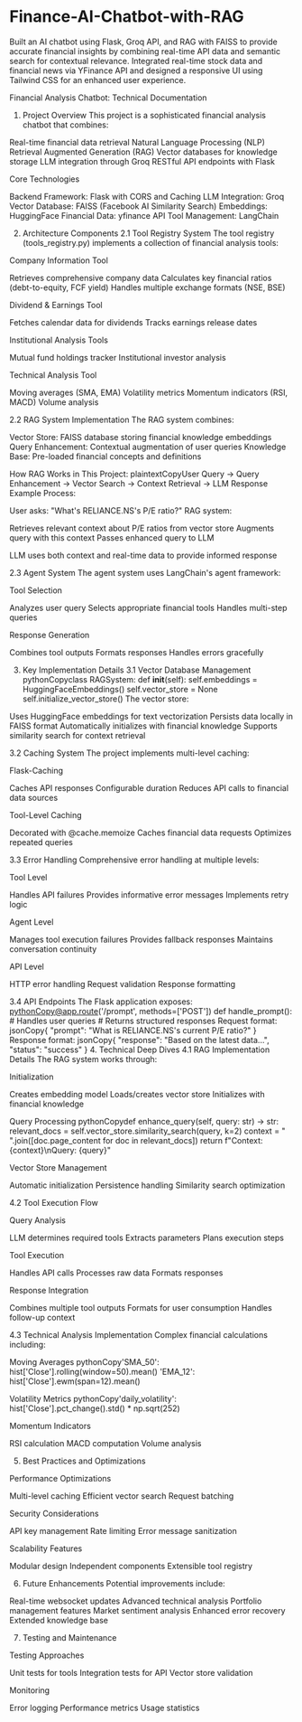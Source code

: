 # Finance-AI-Chatbot-with-RAG
Built an AI chatbot using Flask, Groq API, and RAG with FAISS to provide accurate financial insights by combining real-time API data and semantic  search for contextual relevance.  Integrated real-time stock data and financial news via YFinance API and designed a responsive UI using Tailwind CSS for an enhanced user  experience.

Financial Analysis Chatbot: Technical Documentation
1. Project Overview
This project is a sophisticated financial analysis chatbot that combines:

Real-time financial data retrieval
Natural Language Processing (NLP)
Retrieval Augmented Generation (RAG)
Vector databases for knowledge storage
LLM integration through Groq
RESTful API endpoints with Flask

Core Technologies

Backend Framework: Flask with CORS and Caching
LLM Integration: Groq
Vector Database: FAISS (Facebook AI Similarity Search)
Embeddings: HuggingFace
Financial Data: yfinance API
Tool Management: LangChain

2. Architecture Components
2.1 Tool Registry System
The tool registry (tools_registry.py) implements a collection of financial analysis tools:

Company Information Tool

Retrieves comprehensive company data
Calculates key financial ratios (debt-to-equity, FCF yield)
Handles multiple exchange formats (NSE, BSE)


Dividend & Earnings Tool

Fetches calendar data for dividends
Tracks earnings release dates


Institutional Analysis Tools

Mutual fund holdings tracker
Institutional investor analysis


Technical Analysis Tool

Moving averages (SMA, EMA)
Volatility metrics
Momentum indicators (RSI, MACD)
Volume analysis



2.2 RAG System Implementation
The RAG system combines:

Vector Store: FAISS database storing financial knowledge embeddings
Query Enhancement: Contextual augmentation of user queries
Knowledge Base: Pre-loaded financial concepts and definitions

How RAG Works in This Project:
plaintextCopyUser Query → Query Enhancement → Vector Search → Context Retrieval → LLM Response
Example Process:

User asks: "What's RELIANCE.NS's P/E ratio?"
RAG system:

Retrieves relevant context about P/E ratios from vector store
Augments query with this context
Passes enhanced query to LLM


LLM uses both context and real-time data to provide informed response

2.3 Agent System
The agent system uses LangChain's agent framework:

Tool Selection

Analyzes user query
Selects appropriate financial tools
Handles multi-step queries


Response Generation

Combines tool outputs
Formats responses
Handles errors gracefully



3. Key Implementation Details
3.1 Vector Database Management
pythonCopyclass RAGSystem:
    def __init__(self):
        self.embeddings = HuggingFaceEmbeddings()
        self.vector_store = None
        self.initialize_vector_store()
The vector store:

Uses HuggingFace embeddings for text vectorization
Persists data locally in FAISS format
Automatically initializes with financial knowledge
Supports similarity search for context retrieval

3.2 Caching System
The project implements multi-level caching:

Flask-Caching

Caches API responses
Configurable duration
Reduces API calls to financial data sources


Tool-Level Caching

Decorated with @cache.memoize
Caches financial data requests
Optimizes repeated queries



3.3 Error Handling
Comprehensive error handling at multiple levels:

Tool Level

Handles API failures
Provides informative error messages
Implements retry logic


Agent Level

Manages tool execution failures
Provides fallback responses
Maintains conversation continuity


API Level

HTTP error handling
Request validation
Response formatting



3.4 API Endpoints
The Flask application exposes:
pythonCopy@app.route('/prompt', methods=['POST'])
def handle_prompt():
    # Handles user queries
    # Returns structured responses
Request format:
jsonCopy{
    "prompt": "What is RELIANCE.NS's current P/E ratio?"
}
Response format:
jsonCopy{
    "response": "Based on the latest data...",
    "status": "success"
}
4. Technical Deep Dives
4.1 RAG Implementation Details
The RAG system works through:

Initialization

Creates embedding model
Loads/creates vector store
Initializes with financial knowledge


Query Processing
pythonCopydef enhance_query(self, query: str) -> str:
    relevant_docs = self.vector_store.similarity_search(query, k=2)
    context = " ".join([doc.page_content for doc in relevant_docs])
    return f"Context: {context}\nQuery: {query}"

Vector Store Management

Automatic initialization
Persistence handling
Similarity search optimization



4.2 Tool Execution Flow

Query Analysis

LLM determines required tools
Extracts parameters
Plans execution steps


Tool Execution

Handles API calls
Processes raw data
Formats responses


Response Integration

Combines multiple tool outputs
Formats for user consumption
Handles follow-up context



4.3 Technical Analysis Implementation
Complex financial calculations including:

Moving Averages
pythonCopy'SMA_50': hist['Close'].rolling(window=50).mean()
'EMA_12': hist['Close'].ewm(span=12).mean()

Volatility Metrics
pythonCopy'daily_volatility': hist['Close'].pct_change().std() * np.sqrt(252)

Momentum Indicators

RSI calculation
MACD computation
Volume analysis



5. Best Practices and Optimizations

Performance Optimizations

Multi-level caching
Efficient vector search
Request batching


Security Considerations

API key management
Rate limiting
Error message sanitization


Scalability Features

Modular design
Independent components
Extensible tool registry



6. Future Enhancements
Potential improvements include:

Real-time websocket updates
Advanced technical analysis
Portfolio management features
Market sentiment analysis
Enhanced error recovery
Extended knowledge base

7. Testing and Maintenance

Testing Approaches

Unit tests for tools
Integration tests for API
Vector store validation


Monitoring

Error logging
Performance metrics
Usage statistics
